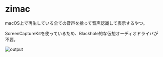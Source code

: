 # zimac

macOS上で再生している全ての音声を拾って音声認識して表示するやつ。

ScreenCaptureKitを使っているため、Blackhole的な仮想オーディオドライバが不要。

![output](https://github.com/e04/zimac/assets/47185462/2aa93996-53da-4432-93e3-99a8a933feb0)

